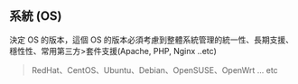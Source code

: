 ## 系統 (OS)
決定 OS 的版本，這個 OS 的版本必須考慮到整體系統管理的統一性、長期支援、穩性性、常用第三方>套件支援(Apache, PHP, Nginx ..etc)
> RedHat、CentOS、Ubuntu、Debian、OpenSUSE、OpenWrt ... etc
